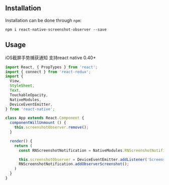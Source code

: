 ## Installation
Installation can be done through ``npm``:

```shell
npm i react-native-screenshot-observer --save
```

## Usage
iOS截屏手势捕获通知
支持react native 0.40+

```jsx
import React, { PropTypes } from 'react';
import { connect } from 'react-redux';
import {
  View,
  StyleSheet,
  Text,
  TouchableOpacity,
  NativeModules,
  DeviceEventEmitter,
} from 'react-native';

class App extends React.Component {
  componentWillUnmount () {
    this.screenshotObserver.remove();
  }

  render() {
    return (
      const RNScreenshotNotification = NativeModules.RNScreenshotNotification;

      this.screenshotObserver = DeviceEventEmitter.addListener('ScreenshotObserver', (data) => { this.setState({ screenShotUri: data.imagePath }) });
      RNScreenshotNotification.addObserverScreenshot();
    )
  }
}
```

